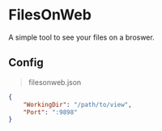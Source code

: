 # FilesOnWeb

A simple tool to see your files on a broswer.

## Config

> filesonweb.json

```json
{
    "WorkingDir": "/path/to/view",
    "Port": ":9898"
}
```
